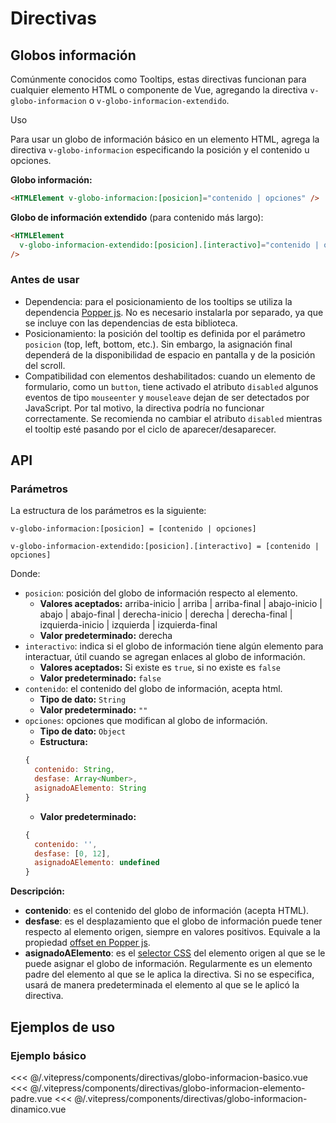<script setup>
import EjemploGloboInformacionBasico from "../../.vitepress/components/directivas/globo-informacion-basico.vue";
import EjemploGloboInformacionElementoPadre from "../../.vitepress/components/directivas/globo-informacion-elemento-padre.vue";
import EjemploGloboInformacionDinamico from "../../.vitepress/components/directivas/globo-informacion-dinamico.vue";
</script>

# Directivas

<section id="globos-informacion">

## Globos información

Comúnmente conocidos como Tooltips, estas directivas funcionan para cualquier elemento HTML o componente de Vue, agregando la directiva `v-globo-informacion` o `v-globo-informacion-extendido`.

Uso

Para usar un globo de información básico en un elemento HTML, agrega la directiva `v-globo-informacion` especificando la posición y el contenido u opciones.

**Globo información:**

```html
<HTMLElement v-globo-informacion:[posicion]="contenido | opciones" />
```

**Globo de información extendido** (para contenido más largo):

```html
<HTMLElement
  v-globo-informacion-extendido:[posicion].[interactivo]="contenido | opciones"
/>
```

### Antes de usar

- Dependencia: para el posicionamiento de los tooltips se utiliza la dependencia [Popper js](https://www.npmjs.com/package/@popperjs/core). No es necesario instalarla por separado, ya que se incluye con las dependencias de esta biblioteca.
- Posicionamiento: la posición del tooltip es definida por el parámetro `posicion` (top, left, bottom, etc.). Sin embargo, la asignación final dependerá de la disponibilidad de espacio en pantalla y de la posición del scroll.
- Compatibilidad con elementos deshabilitados: cuando un elemento de formulario, como un `button`, tiene activado el atributo `disabled` algunos eventos de tipo `mouseenter` y `mouseleave` dejan de ser detectados por JavaScript. Por tal motivo, la directiva podría no funcionar correctamente. Se recomienda no cambiar el atributo `disabled` mientras el tooltip esté pasando por el ciclo de aparecer/desaparecer.

</section>

<section id="api">

## API

### Parámetros

La estructura de los parámetros es la siguiente:

```
v-globo-informacion:[posicion] = [contenido | opciones]

v-globo-informacion-extendido:[posicion].[interactivo] = [contenido | opciones]
```

Donde:

- `posicion`: posición del globo de información respecto al elemento.
  - **Valores aceptados:** arriba-inicio | arriba | arriba-final | abajo-inicio | abajo | abajo-final | derecha-inicio | derecha | derecha-final | izquierda-inicio | izquierda | izquierda-final
  - **Valor predeterminado:** derecha
- `interactivo`: indica si el globo de información tiene algún elemento para interactuar, útil cuando se agregan enlaces al globo de información.
  - **Valores aceptados:** Si existe es `true`, si no existe es `false`
  - **Valor predeterminado:** `false`
- `contenido`: el contenido del globo de información, acepta html.
  - **Tipo de dato:** `String`
  - **Valor predeterminado:** `""`
- `opciones`: opciones que modifican al globo de información.
  - **Tipo de dato:** `Object`
  - **Estructura:**
  ```js
  {
    contenido: String,
    desfase: Array<Number>,
    asignadoAElemento: String
  }
  ```
  - **Valor predeterminado:**
  ```js
  {
    contenido: '',
    desfase: [0, 12],
    asignadoAElemento: undefined
  }
  ```

**Descripción:**

- **contenido**: es el contenido del globo de información (acepta HTML).
- **desfase**: es el desplazamiento que el globo de información puede tener respecto al elemento origen, siempre en valores positivos. Equivale a la propiedad [offset en Popper js](https://popper.js.org/docs/v2/modifiers/offset/).
- **asignadoAElemento**: es el [selector CSS](https://developer.mozilla.org/en-US/docs/Learn/CSS/Building_blocks/Selectors) del elemento origen al que se le puede asignar el globo de información. Regularmente es un elemento padre del elemento al que se le aplica la directiva. Si no se especifica, usará de manera predeterminada el elemento al que se le aplicó la directiva.

</section>

<section id="ejemplos">

## Ejemplos de uso

### Ejemplo básico

<!-- <utils-ejemplo-doc ruta="directivas/globo-informacion-basico.vue"/> -->
<EjemploGloboInformacionBasico />
<<< @/.vitepress/components/directivas/globo-informacion-basico.vue

<!-- <utils-ejemplo-doc ruta="directivas/globo-informacion-elemento-padre.vue"/> -->
<EjemploGloboInformacionElementoPadre />
<<< @/.vitepress/components/directivas/globo-informacion-elemento-padre.vue

<!-- <utils-ejemplo-doc ruta="directivas/globo-informacion-dinamico.vue"/> -->
<EjemploGloboInformacionDinamico />
<<< @/.vitepress/components/directivas/globo-informacion-dinamico.vue

</section>
